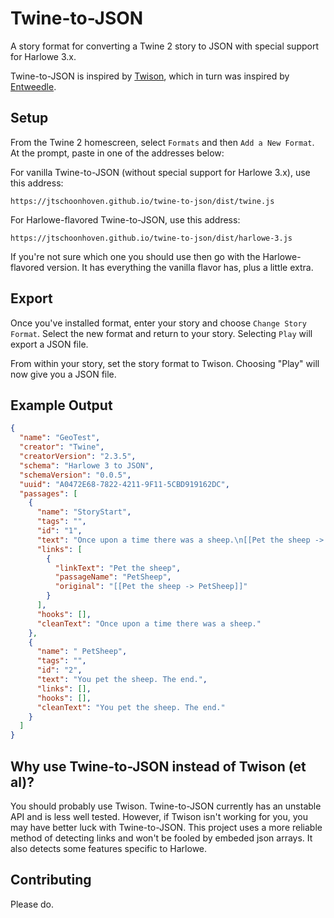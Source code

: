 # Twine-to-JSON

A story format for converting a Twine 2 story to JSON with special support for Harlowe 3.x.

Twine-to-JSON is inspired by [Twison](https://github.com/lazerwalker/twison), which in turn was inspired by [Entweedle](http://www.maximumverbosity.net/twine/Entweedle/).


## Setup

From the Twine 2 homescreen, select `Formats` and then `Add a New Format`. At the prompt, paste in one of the addresses below:

For vanilla Twine-to-JSON (without special support for Harlowe 3.x), use this address:

```
https://jtschoonhoven.github.io/twine-to-json/dist/twine.js
```

For Harlowe-flavored Twine-to-JSON, use this address:

```
https://jtschoonhoven.github.io/twine-to-json/dist/harlowe-3.js
```

If you're not sure which one you should use then go with the Harlowe-flavored version. It has everything the vanilla flavor has, plus a little extra.


## Export

Once you've installed format, enter your story and choose `Change Story Format`. Select the new format and return to your story. Selecting `Play` will export a JSON file.

From within your story, set the story format to Twison. Choosing "Play" will now give you a JSON file.


## Example Output

```json
{
  "name": "GeoTest",
  "creator": "Twine",
  "creatorVersion": "2.3.5",
  "schema": "Harlowe 3 to JSON",
  "schemaVersion": "0.0.5",
  "uuid": "A0472E68-7822-4211-9F11-5CBD919162DC",
  "passages": [
    {
      "name": "StoryStart",
      "tags": "",
      "id": "1",
      "text": "Once upon a time there was a sheep.\n[[Pet the sheep -> PetSheep]]",
      "links": [
        {
          "linkText": "Pet the sheep",
          "passageName": "PetSheep",
          "original": "[[Pet the sheep -> PetSheep]]"
        }
      ],
      "hooks": [],
      "cleanText": "Once upon a time there was a sheep."
    },
    {
      "name": " PetSheep",
      "tags": "",
      "id": "2",
      "text": "You pet the sheep. The end.",
      "links": [],
      "hooks": [],
      "cleanText": "You pet the sheep. The end."
    }
  ]
}
```


## Why use Twine-to-JSON instead of Twison (et al)?

You should probably use Twison. Twine-to-JSON currently has an unstable API and is less well tested. However, if Twison isn't working for you, you may have better luck with Twine-to-JSON. This project uses a more reliable method of detecting links and won't be fooled by embeded json arrays. It also detects some features specific to Harlowe.


## Contributing

Please do.
